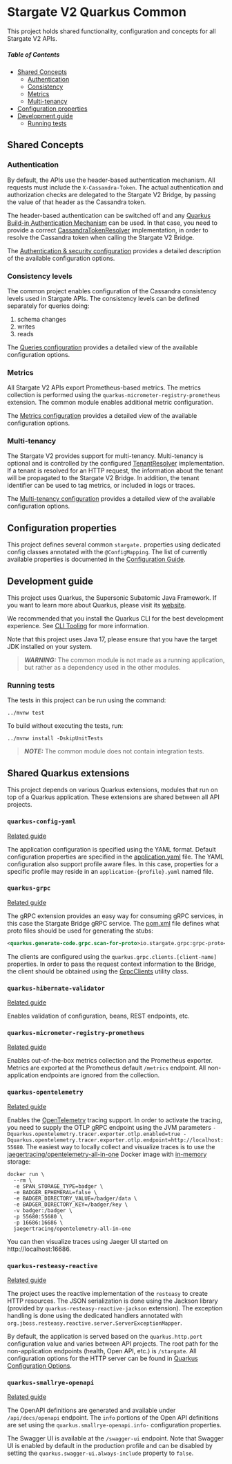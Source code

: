 # Stargate V2 Quarkus Common

This project holds shared functionality, configuration and concepts for all Stargate V2 APIs.

##### Table of Contents
* [Shared Concepts](#shared-concepts)
   * [Authentication](#authentication)
   * [Consistency](#consistency-levels) 
   * [Metrics](#metrics)
   * [Multi-tenancy](#multi-tenancy) 
* [Configuration properties](#configuration-properties)  
* [Development guide](#development-guide)  
   * [Running tests](#running-tests)

## Shared Concepts

### Authentication

By default, the APIs use the header-based authentication mechanism.
All requests must include the `X-Cassandra-Token`.
The actual authentication and authorization checks are delegated to the Stargate V2 Bridge, by passing the value of that header as the Cassandra token.

The header-based authentication can be switched off and any [Quarkus Build-in Authentication Mechanism](https://quarkus.io/guides/security-built-in-authentication) can be used.
In that case, you need to provide a correct [CassandraTokenResolver](src/main/java/io/stargate/sgv2/api/common/token/CassandraTokenResolver.java) implementation, in order to resolve the Cassandra token when calling the Stargate V2 Bridge.

The [Authentication & security configuration](CONFIGURATION.md#authentication--security-configuration) provides a detailed description of the available configuration options.

### Consistency levels

The common project enables configuration of the Cassandra consistency levels used in Stargate APIs.
The consistency levels can be defined separately for queries doing:

1. schema changes
2. writes
3. reads

The [Queries configuration](CONFIGURATION.md#queries-configuration) provides a detailed view of the available configuration options.

### Metrics

All Stargate V2 APIs export Prometheus-based metrics.
The metrics collection is performed using the `quarkus-micrometer-registry-prometheus` extension. The common module enables additional metric configuration.

The [Metrics configuration](CONFIGURATION.md#metrics-configuration) provides a detailed view of the available configuration options.

### Multi-tenancy

The Stargate V2 provides support for multi-tenancy.
Multi-tenancy is optional and is controlled by the configured [TenantResolver](src/main/java/io/stargate/sgv2/api/common/tenant/TenantResolver.java) implementation.
If a tenant is resolved for an HTTP request, the information about the tenant will be propagated to the Stargate V2 Bridge.
In addition, the tenant identifier can be used to tag metrics, or included in logs or traces.

The [Multi-tenancy configuration](CONFIGURATION.md#multi-tenancy-configuration) provides a detailed view of the available configuration options.

## Configuration properties

This project defines several common `stargate.` properties using dedicated config classes annotated with the `@ConfigMapping`.
The list of currently available properties is documented in the [Configuration Guide](CONFIGURATION.md).

## Development guide

This project uses Quarkus, the Supersonic Subatomic Java Framework.
If you want to learn more about Quarkus, please visit its [website](https://quarkus.io/).

We recommended that you install the Quarkus CLI for the best development experience.
See [CLI Tooling](https://quarkus.io/guides/cli-tooling) for more information.

Note that this project uses Java 17, please ensure that you have the target JDK installed on your system.

> **_WARNING:_**  The common module is not made as a running application, but rather as a dependency used in the other modules.

### Running tests

The tests in this project can be run using the command:

```shell script
../mvnw test
```

To build without executing the tests, run:

```shell script
../mvnw install -DskipUnitTests
```

> **_NOTE:_**  The common module does not contain integration tests.

## Shared Quarkus extensions

This project depends on various Quarkus extensions, modules that run on top of a Quarkus application.
These extensions are shared between all API projects.

### `quarkus-config-yaml`
[Related guide](https://quarkus.io/guides/config-yaml)

The application configuration is specified using the YAML format.
Default configuration properties are specified in the [application.yaml](src/main/resources/application.yaml) file.
The YAML configuration also support profile aware files.
In this case, properties for a specific profile may reside in an `application-{profile}.yaml` named file.

### `quarkus-grpc`
[Related guide](https://quarkus.io/guides/grpc)

The gRPC extension provides an easy way for consuming gRPC services, in this case the Stargate Bridge gRPC service.
The [pom.xml](pom.xml) file defines what proto files should be used for generating the stubs:

```xml
<quarkus.generate-code.grpc.scan-for-proto>io.stargate.grpc:grpc-proto</quarkus.generate-code.grpc.scan-for-proto>
```

The clients are configured using the `quarkus.grpc.clients.[client-name]` properties.
In order to pass the request context information to the Bridge, the client should be obtained using the [GrpcClients](../sgv2-quarkus-common/src/main/java/io/stargate/sgv2/api/common/grpc/GrpcClients.java) utility class.

### `quarkus-hibernate-validator`
[Related guide](https://quarkus.io/guides/validation)

Enables validation of configuration, beans, REST endpoints, etc.

### `quarkus-micrometer-registry-prometheus`
[Related guide](https://quarkus.io/guides/micrometer)

Enables out-of-the-box metrics collection and the Prometheus exporter.
Metrics are exported at the Prometheus default `/metrics` endpoint.
All non-application endpoints are ignored from the collection.

### `quarkus-opentelemetry`
[Related guide](https://quarkus.io/guides/opentelemetry)

Enables the [OpenTelemetry](https://opentelemetry.io/) tracing support.
In order to activate the tracing, you need to supply the OTLP gRPC endpoint using the JVM parameters `-Dquarkus.opentelemetry.tracer.exporter.otlp.enabled=true -Dquarkus.opentelemetry.tracer.exporter.otlp.endpoint=http://localhost:55680`.
The easiest way to locally collect and visualize traces is to use the [jaegertracing/opentelemetry-all-in-one](https://www.jaegertracing.io/docs/1.21/opentelemetry/) Docker image with [in-memory](https://www.jaegertracing.io/docs/1.21/deployment/#badger---local-storage) storage:

```shell
docker run \
  --rm \
  -e SPAN_STORAGE_TYPE=badger \
  -e BADGER_EPHEMERAL=false \
  -e BADGER_DIRECTORY_VALUE=/badger/data \
  -e BADGER_DIRECTORY_KEY=/badger/key \
  -v badger:/badger \
  -p 55680:55680 \
  -p 16686:16686 \
  jaegertracing/opentelemetry-all-in-one
```

You can then visualize traces using Jaeger UI started on http://localhost:16686.

### `quarkus-resteasy-reactive`
[Related guide](https://quarkus.io/guides/resteasy-reactive)

The project uses the reactive implementation of the `resteasy` to create HTTP resources.
The JSON serialization is done using the Jackson library (provided by `quarkus-resteasy-reactive-jackson` extension).
The exception handling is done using the dedicated handlers annotated with `org.jboss.resteasy.reactive.server.ServerExceptionMapper`.

By default, the application is served based on the `quarkus.http.port` configuration value and varies between API projects.
The root path for the non-application endpoints (health, Open API, etc.) is `/stargate`.
All configuration options for the HTTP server can be found in [Quarkus Configuration Options](https://quarkus.io/guides/all-config#quarkus-vertx-http_quarkus-vertx-http-eclipse-vert.x-http).

### `quarkus-smallrye-openapi`
[Related guide](https://quarkus.io/guides/openapi-swaggerui)

The OpenAPI definitions are generated and available under `/api/docs/openapi` endpoint.
The `info` portions of the Open API definitions are set using the `quarkus.smallrye-openapi.info-` configuration properties.

The Swagger UI is available at the `/swagger-ui` endpoint.
Note that Swagger UI is enabled by default in the production profile and can be disabled by setting the `quarkus.swagger-ui.always-include` property to `false`.
